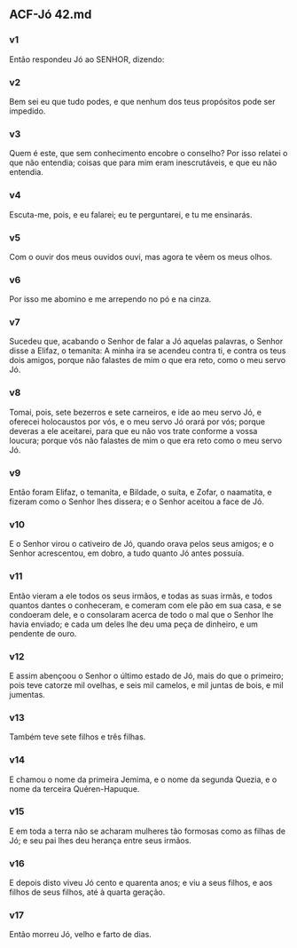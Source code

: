 ## ACF-Jó 42.md
### v1
 Então respondeu Jó ao SENHOR, dizendo:
### v2
 Bem sei eu que tudo podes, e que nenhum dos teus propósitos pode ser impedido.
### v3
 Quem é este, que sem conhecimento encobre o conselho? Por isso relatei o que não entendia; coisas que para mim eram inescrutáveis, e que eu não entendia.
### v4
 Escuta-me, pois, e eu falarei; eu te perguntarei, e tu me ensinarás.
### v5
 Com o ouvir dos meus ouvidos ouvi, mas agora te vêem os meus olhos.
### v6
 Por isso me abomino e me arrependo no pó e na cinza.
### v7
 Sucedeu que, acabando o Senhor de falar a Jó aquelas palavras, o Senhor disse a Elifaz, o temanita: A minha ira se acendeu contra ti, e contra os teus dois amigos, porque não falastes de mim o que era reto, como o meu servo Jó.
### v8
 Tomai, pois, sete bezerros e sete carneiros, e ide ao meu servo Jó, e oferecei holocaustos por vós, e o meu servo Jó orará por vós; porque deveras a ele aceitarei, para que eu não vos trate conforme a vossa loucura; porque vós não falastes de mim o que era reto como o meu servo Jó.
### v9
 Então foram Elifaz, o temanita, e Bildade, o suíta, e Zofar, o naamatita, e fizeram como o Senhor lhes dissera; e o Senhor aceitou a face de Jó.
### v10
 E o Senhor virou o cativeiro de Jó, quando orava pelos seus amigos; e o Senhor acrescentou, em dobro, a tudo quanto Jó antes possuía.
### v11
 Então vieram a ele todos os seus irmãos, e todas as suas irmãs, e todos quantos dantes o conheceram, e comeram com ele pão em sua casa, e se condoeram dele, e o consolaram acerca de todo o mal que o Senhor lhe havia enviado; e cada um deles lhe deu uma peça de dinheiro, e um pendente de ouro.
### v12
 E assim abençoou o Senhor o último estado de Jó, mais do que o primeiro; pois teve catorze mil ovelhas, e seis mil camelos, e mil juntas de bois, e mil jumentas.
### v13
 Também teve sete filhos e três filhas.
### v14
 E chamou o nome da primeira Jemima, e o nome da segunda Quezia, e o nome da terceira Quéren-Hapuque.
### v15
 E em toda a terra não se acharam mulheres tão formosas como as filhas de Jó; e seu pai lhes deu herança entre seus irmãos.
### v16
 E depois disto viveu Jó cento e quarenta anos; e viu a seus filhos, e aos filhos de seus filhos, até à quarta geração.
### v17
 Então morreu Jó, velho e farto de dias.
